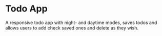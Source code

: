 # Todo App
A responsive todo app with night- and daytime modes, saves todos and allows users to add check saved ones and delete as they wish.
